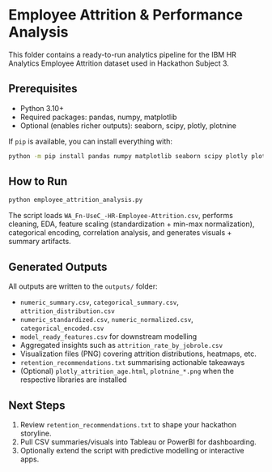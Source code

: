 ﻿# Employee Attrition & Performance Analysis

This folder contains a ready-to-run analytics pipeline for the IBM HR Analytics
Employee Attrition dataset used in Hackathon Subject 3.

## Prerequisites
- Python 3.10+
- Required packages: pandas, numpy, matplotlib
- Optional (enables richer outputs): seaborn, scipy, plotly, plotnine

If `pip` is available, you can install everything with:

```bash
python -m pip install pandas numpy matplotlib seaborn scipy plotly plotnine
```

## How to Run
```bash
python employee_attrition_analysis.py
```
The script loads `WA_Fn-UseC_-HR-Employee-Attrition.csv`, performs cleaning,
EDA, feature scaling (standardization + min-max normalization), categorical
encoding, correlation analysis, and generates visuals + summary artifacts.

## Generated Outputs
All outputs are written to the `outputs/` folder:
- `numeric_summary.csv`, `categorical_summary.csv`, `attrition_distribution.csv`
- `numeric_standardized.csv`, `numeric_normalized.csv`, `categorical_encoded.csv`
- `model_ready_features.csv` for downstream modelling
- Aggregated insights such as `attrition_rate_by_jobrole.csv`
- Visualization files (PNG) covering attrition distributions, heatmaps, etc.
- `retention_recommendations.txt` summarising actionable takeaways
- (Optional) `plotly_attrition_age.html`, `plotnine_*.png` when the respective
  libraries are installed

## Next Steps
1. Review `retention_recommendations.txt` to shape your hackathon storyline.
2. Pull CSV summaries/visuals into Tableau or PowerBI for dashboarding.
3. Optionally extend the script with predictive modelling or interactive apps.
